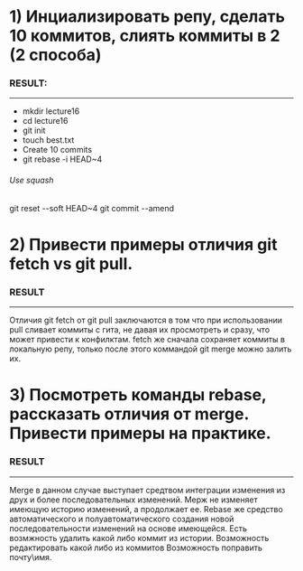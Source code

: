 # 1) Инциализировать репу, сделать 10 коммитов, слиять коммиты в 2 (2 способа)
### RESULT:
***
* mkdir lecture16
* cd lecture16
* git init
* touch best.txt
* Create 10 commits
* git rebase -i HEAD~4 
###### Use squash
git reset --soft HEAD~4
git commit --amend
# 2) Привести примеры отличия git fetch vs git pull.
### RESULT
***
Отличия git fetch  от git pull заключаются в том что при использовании pull сливает коммиты с гита,
не давая их просмотреть и сразу, что может привести к конфилктам.
fetch же сначала сохраняет коммиты в локальную репу, только после этого коммандой 
git merge можно залить их.
# 3) Посмотреть команды rebase, рассказать отличия от merge. Привести примеры на практике.
### RESULT
***
Merge в данном случае выступает средтвом интеграции изменения из друх и более последовательных 
изменений. Мерж не изменяет имеющую историю изменений, а продолжает ее.
Rebase же средство автоматического и полуавтоматического создания новой последовательности изменений
на основе имеющейся.
Есть возмжность удалить какой либо коммит из истории.
Вoзможность редактировать какой либо из коммитов
Вoзможность поправить почту\имя.
